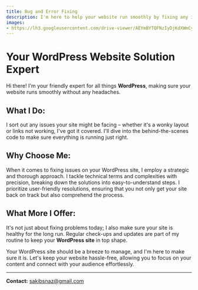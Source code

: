 ```yaml
---
title: Bug and Error Fixing
description: I'm here to help your website run smoothly by fixing any issues or errors. Let's make sure everything works perfectly!
images: 
- https://lh3.googleusercontent.com/drive-viewer/AEYmBYTQFNzIyDjKdXWmCygeLwlokOD3SNul7umsbjvYwNswgT3pQG05FVkTe0VKT3xWIM8czEFpeMNHktAcRwmXxjooHgOW3Q=s1600
---
```


# Your WordPress Website Solution Expert

Hi there! I'm your friendly expert for all things **WordPress**, making sure your website runs smoothly without any headaches.

## What I Do:

I sort out any issues your site might be facing – whether it's a wonky layout or links not working, I've got it covered. I'll dive into the behind-the-scenes code to make sure everything is running just right.

## Why Choose Me:

When it comes to fixing issues on your WordPress site, I employ a strategic and thorough approach. I tackle technical terms and complexities with precision, breaking down the solutions into easy-to-understand steps. I prioritize user-friendly resolutions, ensuring that you not only get your site back on track but also comprehend the process.

## What More I Offer:

It's not just about fixing problems today; I also make sure your site is healthy for the long run. Regular check-ups and updates are part of my routine to keep your **WordPress site** in top shape.

Your WordPress site should be a breeze to manage, and I'm here to make sure it is. Let's keep your website hassle-free, allowing you to focus on your content and connect with your audience effortlessly.

---

**Contact:**
sakibsnaz@gmail.com